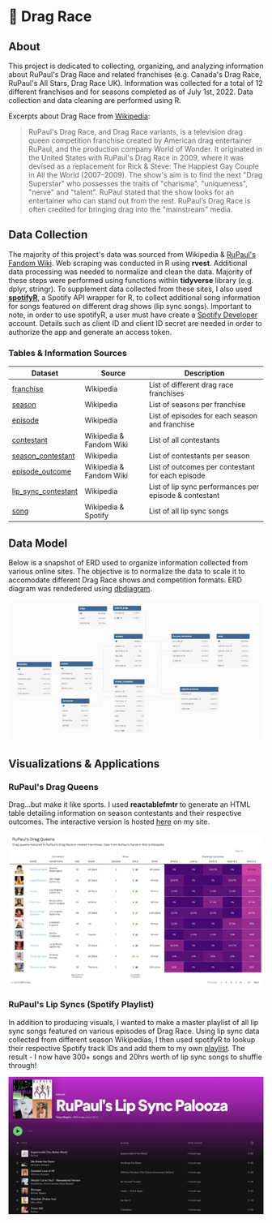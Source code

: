 # :checkered_flag: Drag Race

## About
This project is dedicated to collecting, organizing, and analyzing information about RuPaul's Drag Race and related franchises (e.g. Canada's Drag Race, RuPaul's All Stars, Drag Race UK). Information was collected for a total of 12 different franchises and for seasons completed as of July 1st, 2022. Data collection and data cleaning are performed using R.

Excerpts about Drag Race from [Wikipedia](https://en.wikipedia.org/wiki/Drag_Race_(franchise)):

>RuPaul's Drag Race, and Drag Race variants, is a television drag queen competition franchise created by American drag entertainer RuPaul, and the production company World of Wonder. It originated in the United States with RuPaul's Drag Race in 2009, where it was devised as a replacement for Rick & Steve: The Happiest Gay Couple in All the World (2007–2009). The show's aim is to find the next "Drag Superstar" who possesses the traits of "charisma", "uniqueness", "nerve" and "talent". RuPaul stated that the show looks for an entertainer who can stand out from the rest. RuPaul’s Drag Race is often credited for bringing drag into the "mainstream" media.

## Data Collection

The majority of this project's data was sourced from Wikipedia & [RuPaul's Fandom Wiki](https://rupaulsdragrace.fandom.com/wiki/RuPaul%27s_Drag_Race_Wiki). Web scraping was conducted in R using **rvest**. Additional data processing was needed to normalize and clean the data. Majority of these steps were performed using functions within **tidyverse** library (e.g. dplyr, stringr). To supplement data collected from these sites, I also used **[spotifyR](https://www.rcharlie.com/spotifyr/)**, a Spotify API wrapper for R, to collect additional song information for songs featured on different drag shows (lip sync songs). Important to note, in order to use spotifyR, a user must have create a [Spotify Developer](https://developer.spotify.com/) account. Details such as client ID and client ID secret are needed in order to authorize the app and generate an access token.

### Tables & Information Sources

| Dataset                 | Source                         | Description                                       |
|-------------------------|-------------------------------|---------------------------------------------------|
| [franchise][d1]         | Wikipedia                      | List of different drag race franchises            |
| [season][d2]            | Wikipedia                      | List of seasons per franchise               |
| [episode][d3]           | Wikipedia                      | List of episodes for each season and franchise            |
| [contestant][d4]        | Wikipedia & Fandom Wiki | List of all contestants       |
| [season_contestant][d5] | Wikipedia                      | List of contestants per season                    |
| [episode_outcome][d6]   | Wikipedia & Fandom Wiki                     | List of outcomes per contestant for each episode  |
| [lip_sync_contestant][d7]| Wikipedia                     | List of lip sync performances per episode & contestant                         |
| [song][d8]| Wikipedia & Spotify                     | List of all lip sync songs                         |


[d1]: data/franchise.csv
[d2]: data/season.csv
[d3]: data/episode.csv
[d4]: data/contestant.csv
[d5]: data/season_contestant.csv
[d6]: data/episode_outcome.csv
[d7]: data/lip_sync_contestant.csv
[d8]: data/song.csv


## Data Model

Below is a snapshot of ERD used to organize information collected from various online sites. The objective is to normalize the data to scale it to accomodate different Drag Race shows and competition formats. ERD diagram was rendedered using [dbdiagram](https://dbdiagram.io/).

![plot](./images/rpdr-schema.png)

## Visualizations & Applications

### RuPaul's Drag Queens

Drag...but make it like sports. I used **reactablefmtr** to generate an HTML table detailing information on season contestants and their respective outcomes. The interactive version is hosted [here](https://www.tanyashapiro.com/interactive-visuals/rpdr) on my site.
<br/><br/>
![plot](./images/drag-queens.png)

### RuPaul's Lip Syncs (Spotify Playlist)

In addition to producing visuals, I wanted to make a master playlist of all lip sync songs featured on various episodes of Drag Race. Using lip sync data collected from different season Wikipedias, I then used spotifyR to lookup their respective Spotify track IDs and add them to my own [playlist](https://open.spotify.com/playlist/1FN5Vh8bWSO3FoQFZr5lIA?si=J2sPjNl9RCO7eTlAEFDUWA&nd=1). The result - I now have 300+ songs and 20hrs worth of lip sync songs to shuffle through!

![plot](./images/drag-playlist.png)

